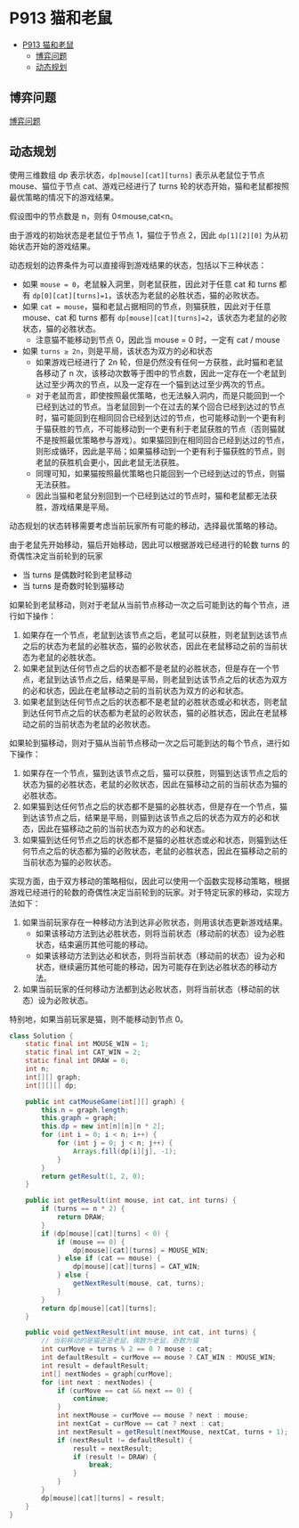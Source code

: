 # P913 猫和老鼠

- [P913 猫和老鼠](#p913-猫和老鼠)
  - [博弈问题](#博弈问题)
  - [动态规划](#动态规划)

## 博弈问题

[博弈问题](./../summarize/GameProblem.md)

## 动态规划

使用三维数组 dp 表示状态，`dp[mouse][cat][turns]` 表示从老鼠位于节点 mouse、猫位于节点 cat、游戏已经进行了 turns 轮的状态开始，猫和老鼠都按照最优策略的情况下的游戏结果。

假设图中的节点数是 n，则有 0≤mouse,cat<n。

由于游戏的初始状态是老鼠位于节点 1，猫位于节点 2，因此 `dp[1][2][0]` 为从初始状态开始的游戏结果。

动态规划的边界条件为可以直接得到游戏结果的状态，包括以下三种状态：

- 如果 `mouse = 0`，老鼠躲入洞里，则老鼠获胜，因此对于任意 cat 和 turns 都有 `dp[0][cat][turns]=1`，该状态为老鼠的必胜状态，猫的必败状态。
- 如果 `cat = mouse`，猫和老鼠占据相同的节点，则猫获胜，因此对于任意 mouse、cat 和 turns 都有 `dp[mouse][cat][turns]=2`，该状态为老鼠的必败状态，猫的必胜状态。
  - 注意猫不能移动到节点 0，因此当 mouse = 0 时，一定有 cat / mouse
- 如果 `turns ≥ 2n`，则是平局，该状态为双方的必和状态
  - 如果游戏已经进行了 2n 轮，但是仍然没有任何一方获胜，此时猫和老鼠各移动了 n 次，该移动次数等于图中的节点数，因此一定存在一个老鼠到达过至少两次的节点，以及一定存在一个猫到达过至少两次的节点。
  - 对于老鼠而言，即使按照最优策略，也无法躲入洞内，而是只能回到一个已经到达过的节点。当老鼠回到一个在过去的某个回合已经到达过的节点时，猫可能回到在相同回合已经到达过的节点，也可能移动到一个更有利于猫获胜的节点，不可能移动到一个更有利于老鼠获胜的节点（否则猫就不是按照最优策略参与游戏）。如果猫回到在相同回合已经到达过的节点，则形成循环，因此是平局；如果猫移动到一个更有利于猫获胜的节点，则老鼠的获胜机会更小，因此老鼠无法获胜。 
  - 同理可知，如果猫按照最优策略也只能回到一个已经到达过的节点，则猫无法获胜。 
  - 因此当猫和老鼠分别回到一个已经到达过的节点时，猫和老鼠都无法获胜，游戏结果是平局。

动态规划的状态转移需要考虑当前玩家所有可能的移动，选择最优策略的移动。

由于老鼠先开始移动，猫后开始移动，因此可以根据游戏已经进行的轮数 turns 的奇偶性决定当前轮到的玩家
- 当 turns 是偶数时轮到老鼠移动
- 当 turns 是奇数时轮到猫移动

如果轮到老鼠移动，则对于老鼠从当前节点移动一次之后可能到达的每个节点，进行如下操作：

1. 如果存在一个节点，老鼠到达该节点之后，老鼠可以获胜，则老鼠到达该节点之后的状态为老鼠的必胜状态，猫的必败状态，因此在老鼠移动之前的当前状态为老鼠的必胜状态。 
2. 如果老鼠到达任何节点之后的状态都不是老鼠的必胜状态，但是存在一个节点，老鼠到达该节点之后，结果是平局，则老鼠到达该节点之后的状态为双方的必和状态，因此在老鼠移动之前的当前状态为双方的必和状态。 
3. 如果老鼠到达任何节点之后的状态都不是老鼠的必胜状态或必和状态，则老鼠到达任何节点之后的状态都为老鼠的必败状态，猫的必胜状态，因此在老鼠移动之前的当前状态为老鼠的必败状态。

如果轮到猫移动，则对于猫从当前节点移动一次之后可能到达的每个节点，进行如下操作：

1. 如果存在一个节点，猫到达该节点之后，猫可以获胜，则猫到达该节点之后的状态为猫的必胜状态，老鼠的必败状态，因此在猫移动之前的当前状态为猫的必胜状态。 
2. 如果猫到达任何节点之后的状态都不是猫的必胜状态，但是存在一个节点，猫到达该节点之后，结果是平局，则猫到达该节点之后的状态为双方的必和状态，因此在猫移动之前的当前状态为双方的必和状态。 
3. 如果猫到达任何节点之后的状态都不是猫的必胜状态或必和状态，则猫到达任何节点之后的状态都为猫的必败状态，老鼠的必胜状态，因此在猫移动之前的当前状态为猫的必败状态。

实现方面，由于双方移动的策略相似，因此可以使用一个函数实现移动策略，根据游戏已经进行的轮数的奇偶性决定当前轮到的玩家。对于特定玩家的移动，实现方法如下：
1. 如果当前玩家存在一种移动方法到达非必败状态，则用该状态更新游戏结果。 
   - 如果该移动方法到达必胜状态，则将当前状态（移动前的状态）设为必胜状态，结束遍历其他可能的移动。 
   - 如果该移动方法到达必和状态，则将当前状态（移动前的状态）设为必和状态，继续遍历其他可能的移动，因为可能存在到达必胜状态的移动方法。 
2. 如果当前玩家的任何移动方法都到达必败状态，则将当前状态（移动前的状态）设为必败状态。

特别地，如果当前玩家是猫，则不能移动到节点 0。

```java
class Solution {
    static final int MOUSE_WIN = 1;
    static final int CAT_WIN = 2;
    static final int DRAW = 0;
    int n;
    int[][] graph;
    int[][][] dp;

    public int catMouseGame(int[][] graph) {
        this.n = graph.length;
        this.graph = graph;
        this.dp = new int[n][n][n * 2];
        for (int i = 0; i < n; i++) {
            for (int j = 0; j < n; j++) {
                Arrays.fill(dp[i][j], -1);
            }
        }
        return getResult(1, 2, 0);
    }

    public int getResult(int mouse, int cat, int turns) {
        if (turns == n * 2) {
            return DRAW;
        }
        if (dp[mouse][cat][turns] < 0) {
            if (mouse == 0) {
                dp[mouse][cat][turns] = MOUSE_WIN;
            } else if (cat == mouse) {
                dp[mouse][cat][turns] = CAT_WIN;
            } else {
                getNextResult(mouse, cat, turns);
            }
        }
        return dp[mouse][cat][turns];
    }

    public void getNextResult(int mouse, int cat, int turns) {
        // 当前移动的是猫还是老鼠，偶数为老鼠，奇数为猫
        int curMove = turns % 2 == 0 ? mouse : cat;
        int defaultResult = curMove == mouse ? CAT_WIN : MOUSE_WIN;
        int result = defaultResult;
        int[] nextNodes = graph[curMove];
        for (int next : nextNodes) {
            if (curMove == cat && next == 0) {
                continue;
            }
            int nextMouse = curMove == mouse ? next : mouse;
            int nextCat = curMove == cat ? next : cat;
            int nextResult = getResult(nextMouse, nextCat, turns + 1);
            if (nextResult != defaultResult) {
                result = nextResult;
                if (result != DRAW) {
                    break;
                }
            }
        }
        dp[mouse][cat][turns] = result;
    }
}
```



